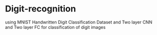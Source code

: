 # Digit-recognition
using MNIST Handwritten Digit Classification Dataset and Two layer CNN  and Two layer FC for classification of digit images
